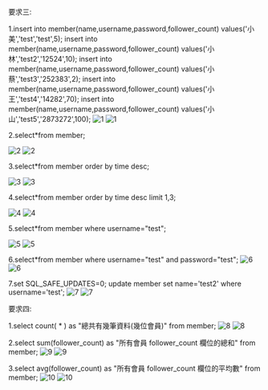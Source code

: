 要求三:

1.insert into member(name,username,password,follower_count) values('小美','test','test',5);
insert into member(name,username,password,follower_count) values('小林','test2','12524',10);
insert into member(name,username,password,follower_count) values('小蔡','test3','252383',2);
insert into member(name,username,password,follower_count) values('小王','test4','14282',70);
insert into member(name,username,password,follower_count) values('小山','test5','2873272',100);
![1](https://user-images.githubusercontent.com/106290448/197399620-33e3fd2e-1b8a-410c-a3e0-c4186a2598d6.png)
![1](https://user-images.githubusercontent.com/106290448/197401933-dd762718-137b-4ad2-8019-b4bdd8ad5da0.png)



2.select*from member;

![2](https://user-images.githubusercontent.com/106290448/197399641-54f75ae2-9a8e-482b-a1b1-50c429a57bf8.png)
![2](https://user-images.githubusercontent.com/106290448/197401882-1330fe9f-20df-4de1-9fbb-27d7303ad463.png)


3.select*from member order by time desc;

![3](https://user-images.githubusercontent.com/106290448/197399691-5fdb6fe3-d3af-4f4a-804b-4d8715b2a462.png)
![3](https://user-images.githubusercontent.com/106290448/197401663-013193bd-737b-4b5e-bda0-01f2cd61308b.png)


4.select*from member order by time desc limit 1,3;

![4](https://user-images.githubusercontent.com/106290448/197399697-ba157949-0821-4e0b-9f13-03a9a135e758.png)
![4](https://user-images.githubusercontent.com/106290448/197401666-6f6e6ab9-0141-4ef9-9390-7b82a2b5a1a2.png)


5.select*from member where username="test";

![5](https://user-images.githubusercontent.com/106290448/197399705-300840f2-c73f-4ace-8f16-292756615058.png)
![5](https://user-images.githubusercontent.com/106290448/197401673-82d08af6-a80c-448b-b3d8-04748a43d771.png)


6.select*from member where username="test" and password="test";
![6](https://user-images.githubusercontent.com/106290448/197399716-cf7667e8-daca-42cf-9de1-aaaf8fb66816.png)
![6](https://user-images.githubusercontent.com/106290448/197401680-a3cd9da5-fb01-4a94-87ee-045e810458f7.png)


7.set SQL_SAFE_UPDATES=0;
update member set name='test2' where username='test';
![7](https://user-images.githubusercontent.com/106290448/197399729-f6c9700f-de7f-4e00-9655-e43c29306dbb.png)
![7](https://user-images.githubusercontent.com/106290448/197401689-e80230f0-a4d5-472b-b02a-0a7971b95b0a.png)


要求四:

1.select count( * ) as "總共有幾筆資料(幾位會員)" from member;
![8](https://user-images.githubusercontent.com/106290448/197399738-1b501a7d-9cef-493f-abf1-dbe13ca29da5.png)
![8](https://user-images.githubusercontent.com/106290448/197401695-2b272ec5-fa6e-4b30-bf1c-c7d9e52f8d10.png)


2.select sum(follower_count) as "所有會員 follower_count 欄位的總和" from member;
![9](https://user-images.githubusercontent.com/106290448/197399742-ce705e83-d71b-4a02-9305-28141dd7ca87.png)
![9](https://user-images.githubusercontent.com/106290448/197401702-2486827f-f7b3-4e09-928c-7a2acf4ead2a.png)


3.select avg(follower_count) as "所有會員 follower_count 欄位的平均數" from member;
![10](https://user-images.githubusercontent.com/106290448/197399747-2c2c025f-5ef3-42fa-82ad-3b1137b69e04.png)
![10](https://user-images.githubusercontent.com/106290448/197401708-bbd6e8da-0c5b-42de-bfc4-31e489159574.png)

